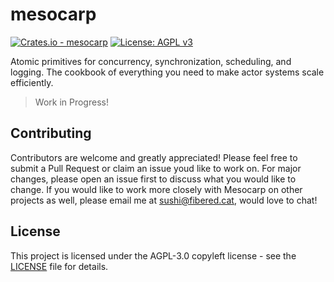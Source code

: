 # mesocarp
[![Crates.io - mesocarp](https://img.shields.io/crates/v/mesocarp?label=mesocarp)](https://crates.io/crates/mesocarp)
[![License: AGPL v3](https://img.shields.io/badge/License-AGPL_v3-blue.svg)](https://www.gnu.org/licenses/agpl-3.0)

Atomic primitives for concurrency, synchronization, scheduling, and logging. The cookbook of everything you need to make actor systems scale efficiently.

> Work in Progress!

## Contributing

Contributors are welcome and greatly appreciated! Please feel free to submit a Pull Request or claim an issue youd like to work on. For major changes, please open an issue first to discuss what you would like to change. If you would like to work more closely with Mesocarp on other projects as well, please email me at sushi@fibered.cat, would love to chat!

## License

This project is licensed under the AGPL-3.0 copyleft license - see the [LICENSE](LICENSE) file for details.
